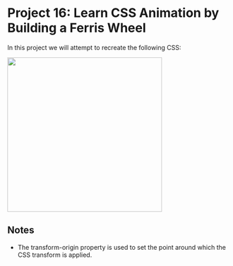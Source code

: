 # Project 16: Learn CSS Animation by Building a Ferris Wheel

In this project we will attempt to recreate the following CSS:

<img src="images/Animation.gif" width="350px">

## Notes

- The transform-origin property is used to set the point around which the CSS transform is applied.